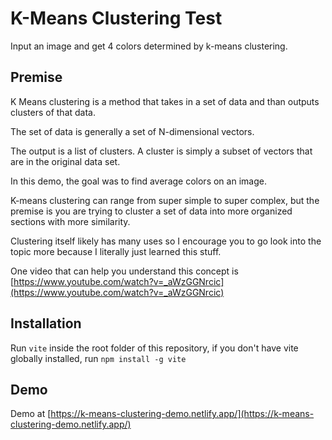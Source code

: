 # K-Means Clustering Test
Input an image and get 4 colors determined by k-means clustering.

## Premise
K Means clustering is a method that takes in a set of data and than outputs clusters of that data.

The set of data is generally a set of N-dimensional vectors.

The output is a list of clusters. A cluster is simply a subset of vectors that are in the original data set.

In this demo, the goal was to find average colors on an image.

K-means clustering can range from super simple to super complex, but the premise is you are trying to cluster a set of data into more organized sections with more similarity.

Clustering itself likely has many uses so I encourage you to go look into the topic more because I literally just learned this stuff.

One video that can help you understand this concept is [https://www.youtube.com/watch?v=_aWzGGNrcic](https://www.youtube.com/watch?v=_aWzGGNrcic)

## Installation
Run `vite` inside the root folder of this repository, if you don't have vite globally installed, run `npm install -g vite`

## Demo
Demo at [https://k-means-clustering-demo.netlify.app/](https://k-means-clustering-demo.netlify.app/)